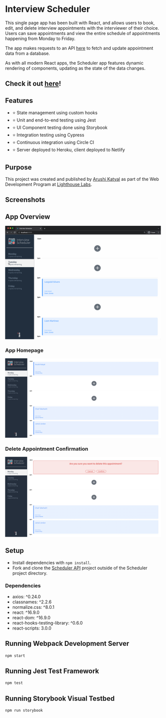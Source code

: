 # Interview Scheduler

This single page app has been built with React, and allows users to book, edit, and delete interview appointments with the interviewer of their choice. Users can save appointments and view the entire schedule of appointments happening from Monday to Friday.

The app makes requests to an API [here](https://github.com/lighthouse-labs/scheduler-api) to fetch and update appointment data from a database.

As with all modern React apps, the Scheduler app features dynamic rendering of components, updating as the state of the data changes.

## **Check it out [here](https://interview-scheduler-2022.netlify.app/)!**

## Features
- ⭐ State management using custom hooks
- ⭐ Unit and end-to-end testing using Jest
- ⭐ UI Component testing done using Storybook
- ⭐ Integration testing using Cypress
- ⭐ Continuous integration using Circle CI
- ⭐ Server deployed to Heroku, client deployed to Netlify

## Purpose
This project was created and published by [Arushi Katyal](https://github.com/katy-arushi) as part of the Web Development Program at [Lighthouse Labs](https://www.lighthouselabs.ca/).

## Screenshots
## App Overview
!["scheduler overview gif"](https://github.com/katy-arushi/scheduler/blob/master/public/images/screenshots/scheduler_gif.gif?raw=true)

### App Homepage
!["scheduler homepage"](https://github.com/katy-arushi/scheduler/blob/master/public/images/screenshots/homepage.png?raw=true)
### Delete Appointment Confirmation
!["scheduler delete appointment"](https://github.com/katy-arushi/scheduler/blob/master/public/images/screenshots/delete_apt.png?raw=true)

## Setup

- Install dependencies with `npm install`.
- Fork and clone the [Scheduler API](https://github.com/lighthouse-labs/scheduler-api) project outside of the Scheduler project directory.

### Dependencies
- axios: ^0.24.0
- classnames: ^2.2.6
- normalize.css: ^8.0.1
- react: ^16.9.0
- react-dom: ^16.9.0
- react-hooks-testing-library: ^0.6.0
- react-scripts: 3.0.0

## Running Webpack Development Server

```sh
npm start
```
## Running Jest Test Framework

```sh
npm test
```
## Running Storybook Visual Testbed

```sh
npm run storybook
```
